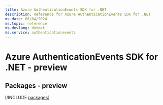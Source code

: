 ```yaml
---
title: Azure AuthenticationEvents SDK for .NET
description: Reference for Azure AuthenticationEvents SDK for .NET
ms.date: 06/04/2024
ms.topic: reference
ms.devlang: dotnet
ms.service: authenticationevents
---
```

# Azure AuthenticationEvents SDK for .NET - preview
## Packages - preview
[!INCLUDE [packages](authenticationevents-index.md)]